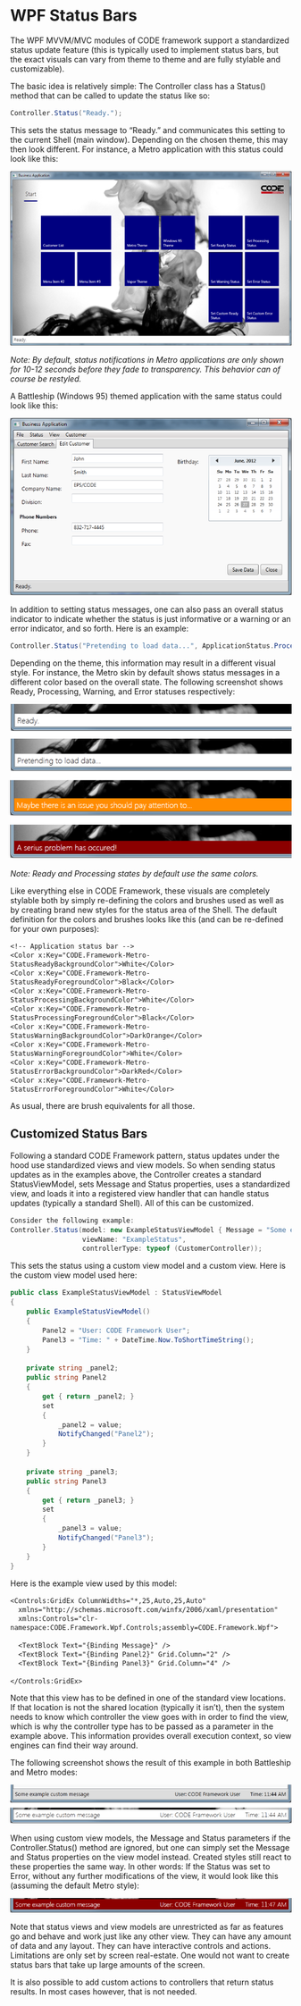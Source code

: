 ﻿# WPF Status Bars

The WPF MVVM/MVC modules of CODE framework support a standardized status update feature (this is typically used to implement status bars, but the exact visuals can vary from theme to theme and are fully stylable and customizable).

The basic idea is relatively simple: The Controller class has a Status() method that can be called to update the status like so:

```cs
Controller.Status("Ready.");
```

This sets the status message to “Ready.” and communicates this setting to the current Shell (main window). Depending on the chosen theme, this may then look different. For instance, a Metro application with this status could look like this:

![](WPF%20MVVM_MVC%20Status%20Bar/StatusBar1.png)

_Note: By default, status  notifications in Metro applications are only shown for 10-12 seconds before they fade to transparency. This behavior can of course be restyled._

A Battleship (Windows 95) themed application with the same status could look like this:

![](WPF%20MVVM_MVC%20Status%20Bar/StatusBar2.png)

In addition to setting status messages, one can also pass an overall status indicator to indicate whether the status is just informative or a warning or an error indicator, and so forth. Here is an example:

```cs
Controller.Status("Pretending to load data...", ApplicationStatus.Processing);
```

Depending on the theme, this information may result in a different visual style. For instance, the Metro skin by default shows status messages in a different color based on the overall state. The following screenshot shows Ready, Processing, Warning, and Error statuses respectively:

![](WPF%20MVVM_MVC%20Status%20Bar/StatusBar3.png)

_Note: Ready and Processing states by default use the same colors._

Like everything else in CODE Framework, these visuals are completely stylable both by simply re-defining the colors and brushes used as well as by creating brand new styles for the status area of the Shell. The default definition for the colors and brushes looks like this (and can be re-defined for your own purposes):

```
<!-- Application status bar -->
<Color x:Key="CODE.Framework-Metro-StatusReadyBackgroundColor">White</Color>
<Color x:Key="CODE.Framework-Metro-StatusReadyForegroundColor">Black</Color>
<Color x:Key="CODE.Framework-Metro-StatusProcessingBackgroundColor">White</Color>
<Color x:Key="CODE.Framework-Metro-StatusProcessingForegroundColor">Black</Color>
<Color x:Key="CODE.Framework-Metro-StatusWarningBackgroundColor">DarkOrange</Color>
<Color x:Key="CODE.Framework-Metro-StatusWarningForegroundColor">White</Color>
<Color x:Key="CODE.Framework-Metro-StatusErrorBackgroundColor">DarkRed</Color>
<Color x:Key="CODE.Framework-Metro-StatusErrorForegroundColor">White</Color>
```

As usual, there are brush equivalents for all those.

## Customized Status Bars

Following a standard CODE Framework pattern, status updates under the hood use standardized views and view models. So when sending status updates as in the examples above, the Controller creates a standard StatusViewModel, sets Message and Status properties, uses a standardized view, and loads it into a registered view handler that can handle status updates (typically a standard Shell). All of this can be customized.

```cs
Consider the following example:
Controller.Status(model: new ExampleStatusViewModel { Message = "Some example custom message" },
                  viewName: "ExampleStatus", 
                  controllerType: typeof (CustomerController));
```

This sets the status using a custom view model and a custom view. Here is the custom view model used here:

```cs
public class ExampleStatusViewModel : StatusViewModel
{
    public ExampleStatusViewModel()
    {
        Panel2 = "User: CODE Framework User";
        Panel3 = "Time: " + DateTime.Now.ToShortTimeString();
    }
 
    private string _panel2;
    public string Panel2
    {
        get { return _panel2; }
        set
        {
            _panel2 = value;
            NotifyChanged("Panel2");
        }
    }
 
    private string _panel3;
    public string Panel3
    {
        get { return _panel3; }
        set
        {
            _panel3 = value;
            NotifyChanged("Panel3");
        }
    }
}
```

Here is the example view used by this model:

```
<Controls:GridEx ColumnWidths="*,25,Auto,25,Auto"
  xmlns="http://schemas.microsoft.com/winfx/2006/xaml/presentation"
  xmlns:Controls="clr-namespace:CODE.Framework.Wpf.Controls;assembly=CODE.Framework.Wpf">
 
  <TextBlock Text="{Binding Message}" />
  <TextBlock Text="{Binding Panel2}" Grid.Column="2" />
  <TextBlock Text="{Binding Panel3}" Grid.Column="4" />
 
</Controls:GridEx>
```

Note that this view has to be defined in one of the standard view locations. If that location is not the shared location (typically it isn’t), then the system needs to know which controller the view goes with in order to find the view, which is why the controller type has to be passed as a parameter in the example above. This information provides overall execution context, so view engines can find their way around.

The following screenshot shows the result of this example in both Battleship and Metro modes:

![](WPF%20MVVM_MVC%20Status%20Bar/StatusBar4.png)

When using custom view models, the Message and Status parameters if the Controller.Status() method are ignored, but one can simply set the Message and Status properties on the view model instead. Created styles still react to these properties the same way. In other words: If the Status was set to Error, without any further modifications of the view, it would look like this (assuming the default Metro style):

![](WPF%20MVVM_MVC%20Status%20Bar/StatusBar5.png)

Note that status views and view models are unrestricted as far as features go and behave and work just like any other view. They can have any amount of data and any layout. They can have interactive controls and actions. Limitations are only set by screen real-estate. One would not want to create status bars that take up large amounts of the screen.

It is also possible to add custom actions to controllers that return status results. In most cases however, that is not needed.

